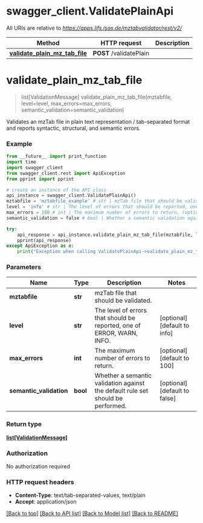 # swagger_client.ValidatePlainApi

All URIs are relative to *https://apps.lifs.isas.de/mztabvalidator/rest/v2/*

Method | HTTP request | Description
------------- | ------------- | -------------
[**validate_plain_mz_tab_file**](ValidatePlainApi.md#validate_plain_mz_tab_file) | **POST** /validatePlain | 


# **validate_plain_mz_tab_file**
> list[ValidationMessage] validate_plain_mz_tab_file(mztabfile, level=level, max_errors=max_errors, semantic_validation=semantic_validation)



Validates an mzTab file in plain text representation / tab-separated format and reports syntactic, structural, and semantic errors. 

### Example
```python
from __future__ import print_function
import time
import swagger_client
from swagger_client.rest import ApiException
from pprint import pprint

# create an instance of the API class
api_instance = swagger_client.ValidatePlainApi()
mztabfile = 'mztabfile_example' # str | mzTab file that should be validated.
level = 'info' # str | The level of errors that should be reported, one of ERROR, WARN, INFO. (optional) (default to info)
max_errors = 100 # int | The maximum number of errors to return. (optional) (default to 100)
semantic_validation = false # bool | Whether a semantic validation against the default rule set should be performed. (optional) (default to false)

try:
    api_response = api_instance.validate_plain_mz_tab_file(mztabfile, level=level, max_errors=max_errors, semantic_validation=semantic_validation)
    pprint(api_response)
except ApiException as e:
    print("Exception when calling ValidatePlainApi->validate_plain_mz_tab_file: %s\n" % e)
```

### Parameters

Name | Type | Description  | Notes
------------- | ------------- | ------------- | -------------
 **mztabfile** | **str**| mzTab file that should be validated. | 
 **level** | **str**| The level of errors that should be reported, one of ERROR, WARN, INFO. | [optional] [default to info]
 **max_errors** | **int**| The maximum number of errors to return. | [optional] [default to 100]
 **semantic_validation** | **bool**| Whether a semantic validation against the default rule set should be performed. | [optional] [default to false]

### Return type

[**list[ValidationMessage]**](ValidationMessage.md)

### Authorization

No authorization required

### HTTP request headers

 - **Content-Type**: text/tab-separated-values, text/plain
 - **Accept**: application/json

[[Back to top]](#) [[Back to API list]](../README.md#documentation-for-api-endpoints) [[Back to Model list]](../README.md#documentation-for-models) [[Back to README]](../README.md)

